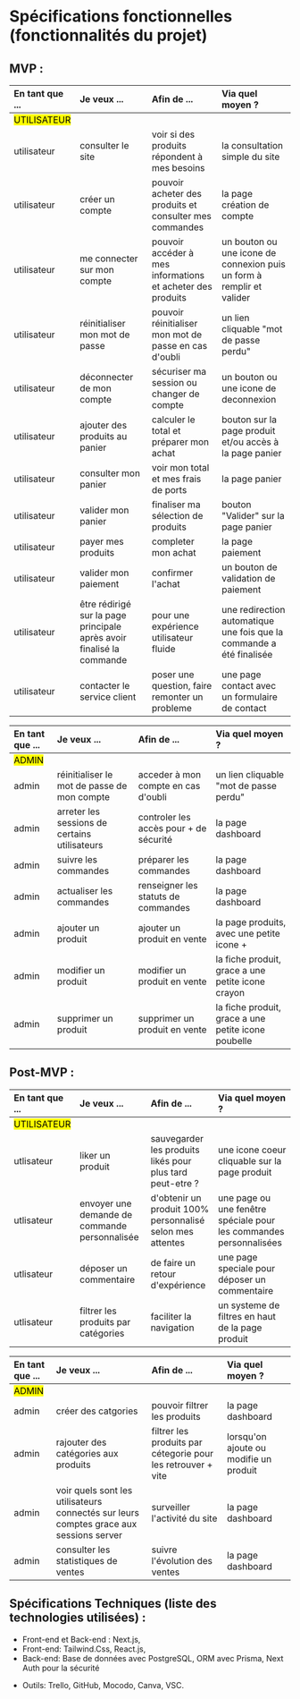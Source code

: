 # Spécifications fonctionnelles (fonctionnalités du projet)

## MVP :

| En tant que ...| Je veux ...| Afin de ... | Via quel moyen ?|
|:---------------|:-----------|:------------|:----------------|
| <mark> UTILISATEUR ||||
| utilisateur | consulter le site | voir si des produits répondent à mes besoins | la consultation simple du site |
| utilisateur | créer un compte | pouvoir acheter des produits et consulter mes commandes | la page création de compte |
| utilisateur | me connecter sur mon compte | pouvoir accéder à mes informations et acheter des produits | un bouton ou une icone de connexion puis un form à remplir et valider |
| utilisateur | réinitialiser mon mot de passe | pouvoir réinitialiser mon mot de passe en cas d'oubli | un lien cliquable "mot de passe perdu" |
| utilisateur | déconnecter de mon compte | sécuriser ma session ou changer de compte | un bouton ou une icone de deconnexion |
| utilisateur | ajouter des produits au panier | calculer le total et préparer mon achat | bouton sur la page produit et/ou accès à la page panier |
| utilisateur | consulter mon panier | voir mon total et mes frais de ports | la page panier |
| utilisateur | valider mon panier | finaliser ma sélection de produits | bouton "Valider" sur la page panier |
| utilisateur | payer mes produits | completer mon achat | la page paiement |
| utilisateur | valider mon paiement | confirmer l'achat | un bouton de validation de paiement |
| utilisateur | être rédirigé sur la page principale après avoir finalisé la commande | pour une expérience utilisateur fluide | une redirection automatique une fois que la commande a été finalisée |
| utilisateur | contacter le service client | poser une question, faire remonter un probleme | une page contact avec un formulaire de contact |





| En tant que ...| Je veux ...| Afin de ... | Via quel moyen ?|
|:---------------|:-----------|:------------|:----------------|
|<mark> ADMIN||||
| admin | réinitialiser le mot de passe de mon compte | acceder à mon compte en cas d'oubli | un lien cliquable "mot de passe perdu" |
| admin | arreter les sessions de certains utilisateurs | controler les accès pour + de sécurité | la page dashboard  |
| admin | suivre les commandes | préparer les commandes | la page dashboard |
| admin | actualiser les commandes | renseigner les statuts de commandes | la page dashboard |
| admin | ajouter un produit | ajouter un produit en vente | la page produits, avec une petite icone + |
| admin | modifier un produit | modifier un produit en vente | la fiche produit, grace a une petite icone crayon |
| admin | supprimer un produit | supprimer un produit en vente | la fiche produit, grace a une petite icone poubelle |






## Post-MVP :

| En tant que ...| Je veux ...| Afin de ... | Via quel moyen ?|
|:---------------|:-----------|:------------|:----------------|
| <mark> UTILISATEUR||||
| utlisateur | liker un produit | sauvegarder les produits likés pour plus tard peut-etre ? | une icone coeur cliquable sur la page produit |
| utlisateur | envoyer une demande de commande personnalisée | d'obtenir un produit 100% personnalisé selon mes attentes | une page ou une fenêtre spéciale pour les commandes personnalisées  |
| utlisateur | déposer un commentaire | de faire un retour d'expérience | une page speciale pour déposer un commentaire  |
| utlisateur | filtrer les produits par catégories | faciliter la navigation | un systeme de filtres en haut de la page produit  |



| En tant que ...| Je veux ...| Afin de ... | Via quel moyen ?|
|:---------------|:-----------|:------------|:----------------|
|<mark> ADMIN||||
| admin | créer des catgories | pouvoir filtrer les produits | la page dashboard |
| admin | rajouter des catégories aux produits | filtrer les produits par cétegorie pour les retrouver + vite | lorsqu'on ajoute ou modifie un produit |
| admin | voir quels sont les utilisateurs connectés sur leurs comptes grace aux sessions server | surveiller l'activité du site | la page dashboard |
| admin | consulter les statistiques de ventes | suivre l'évolution des ventes | la page dashboard |





## Spécifications Techniques (liste des technologies utilisées) :
- Front-end et Back-end : Next.js, 
- Front-end: Tailwind.Css, React.js, 
- Back-end: Base de données avec PostgreSQL, ORM avec Prisma, Next Auth pour la sécurité

* Outils: Trello, GitHub, Mocodo, Canva, VSC. 